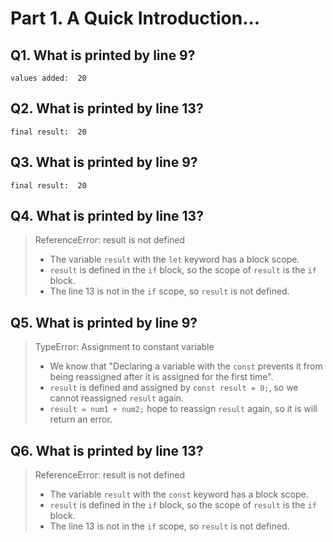 # Part 1. A Quick Introduction...

## Q1. What is printed by line 9? 
`values added:  20`

## Q2. What is printed by line 13?
`final result:  20`

## Q3. What is printed by line 9?
`final result:  20`

## Q4. What is printed by line 13?
> ReferenceError: result is not defined
> - The variable `result` with the `let` keyword has a block scope.
> - `result` is defined in the `if` block, so the scope of `result` is the `if` block.
> - The line 13 is not in the `if` scope, so `result` is not defined.

## Q5. What is printed by line 9?
> TypeError: Assignment to constant variable
> - We know that "Declaring a variable with the `const` prevents it from being reassigned after it is assigned for the first time".
> - `result` is defined and assigned by `const result = 0;`, so we cannot reassigned `result` again.
> - `result = num1 + num2;` hope to reassign `result` again, so it is will return an error.

## Q6. What is printed by line 13?
> ReferenceError: result is not defined
> - The variable `result` with the `const` keyword has a block scope.
> - `result` is defined in the `if` block, so the scope of `result` is the `if` block.
> - The line 13 is not in the `if` scope, so `result` is not defined.

<br>


